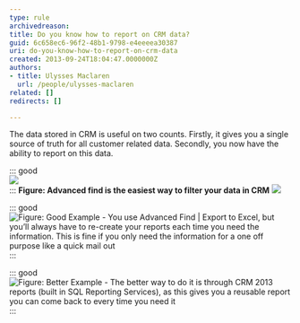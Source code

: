 ```yaml
---
type: rule
archivedreason: 
title: Do you know how to report on CRM data?
guid: 6c658ec6-96f2-48b1-9798-e4eeeea30387
uri: do-you-know-how-to-report-on-crm-data
created: 2013-09-24T18:04:47.0000000Z
authors:
- title: Ulysses Maclaren
  url: /people/ulysses-maclaren
related: []
redirects: []

---
```


The data stored in CRM is useful on two counts. Firstly, it gives you a single source of truth for all customer related data. Secondly, you now have the ability to report on this data.

<!--endintro-->


::: good  
![](CRMAdvancedFind.jpg)  
:::
 **Figure: Advanced find is the easiest way to filter your data in CRM** 
![](report-crm-bad.jpg)

::: good  
![Figure: Good Example - You use Advanced Find | Export to Excel, but you’ll always have to re-create your reports each time you need the information. This is fine if you only need the information for a one off purpose like a quick mail out](report-crm-bad.jpg)  
:::


::: good  
![Figure: Better Example - The better way to do it is through CRM 2013 reports (built in SQL Reporting Services), as this gives you a reusable report you can come back to every time you need it](report-crm-good.jpg)  
:::

